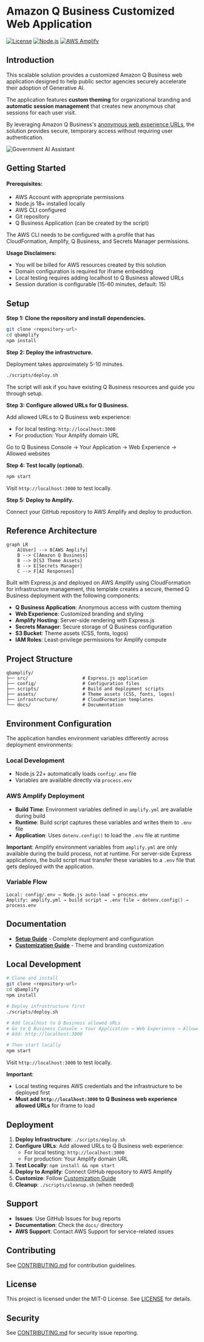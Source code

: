 # Amazon Q Business Customized Web Application

[![License](https://img.shields.io/badge/License-MIT--0-blue.svg)](LICENSE)
[![Node.js](https://img.shields.io/badge/Node.js-18+-green.svg)](https://nodejs.org/)
[![AWS Amplify](https://img.shields.io/badge/AWS-Amplify-orange.svg)](https://aws.amazon.com/amplify/)

## Introduction

This scalable solution provides a customized Amazon Q Business web application designed to help public sector agencies securely accelerate their adoption of Generative AI.

The application features **custom theming** for organizational branding and **automatic session management** that creates new anonymous chat sessions for each user visit.

By leveraging Amazon Q Business's [anonymous web experience URLs](https://docs.aws.amazon.com/amazonq/latest/api-reference/API_CreateAnonymousWebExperienceUrl.html), the solution provides secure, temporary access without requiring user authentication.  

![Government AI Assistant](docs/images/amz-q-business-embedded-themed-homepage.png)

## Getting Started

#### Prerequisites:
- AWS Account with appropriate permissions
- Node.js 18+ installed locally
- AWS CLI configured
- Git repository
- Q Business Application (can be created by the script)

The AWS CLI needs to be configured with a profile that has CloudFormation, Amplify, Q Business, and Secrets Manager permissions.

**Usage Disclaimers:**

- You will be billed for AWS resources created by this solution
- Domain configuration is required for iframe embedding
- Local testing requires adding localhost to Q Business allowed URLs
- Session duration is configurable (15-60 minutes, default: 15)

## Setup

**Step 1: Clone the repository and install dependencies.**

```bash
git clone <repository-url>
cd qbamplify
npm install
```

**Step 2: Deploy the infrastructure.**

Deployment takes approximately 5-10 minutes.

```bash
./scripts/deploy.sh
```

The script will ask if you have existing Q Business resources and guide you through setup.

**Step 3: Configure allowed URLs for Q Business.**

Add allowed URLs to Q Business web experience:
- For local testing: `http://localhost:3000`
- For production: Your Amplify domain URL

Go to Q Business Console → Your Application → Web Experience → Allowed websites

**Step 4: Test locally (optional).**

```bash
npm start
```

Visit `http://localhost:3000` to test locally.

**Step 5: Deploy to Amplify.**

Connect your GitHub repository to AWS Amplify and deploy to production.

## Reference Architecture

```mermaid
graph LR
    A[User] --> B[AWS Amplify]
    B --> C[Amazon Q Business]
    B --> D[S3 Theme Assets]
    B --> E[Secrets Manager]
    C --> F[AI Responses]
```

Built with Express.js and deployed on AWS Amplify using CloudFormation for infrastructure management, this template creates a secure, themed Q Business deployment with the following components:

- **Q Business Application**: Anonymous access with custom theming
- **Web Experience**: Customized branding and styling
- **Amplify Hosting**: Server-side rendering with Express.js
- **Secrets Manager**: Secure storage of Q Business configuration
- **S3 Bucket**: Theme assets (CSS, fonts, logos)
- **IAM Roles**: Least-privilege permissions for Amplify compute

## Project Structure

```
qbamplify/
├── src/                    # Express.js application
├── config/                 # Configuration files
├── scripts/                # Build and deployment scripts
├── assets/                 # Theme assets (CSS, fonts, logos)
├── infrastructure/         # CloudFormation templates
└── docs/                   # Documentation
```

## Environment Configuration

The application handles environment variables differently across deployment environments:

### Local Development
- Node.js 22+ automatically loads `config/.env` file
- Variables are available directly via `process.env`

### AWS Amplify Deployment
- **Build Time**: Environment variables defined in `amplify.yml` are available during build
- **Runtime**: Build script captures these variables and writes them to `.env` file
- **Application**: Uses `dotenv.config()` to load the `.env` file at runtime

**Important**: Amplify environment variables from `amplify.yml` are only available during the build process, not at runtime. For server-side Express applications, the build script must transfer these variables to a `.env` file that gets deployed with the application.

### Variable Flow
```
Local: config/.env → Node.js auto-load → process.env
Amplify: amplify.yml → build script → .env file → dotenv.config() → process.env
```

## Documentation

- **[Setup Guide](docs/SETUP.md)** - Complete deployment and configuration
- **[Customization Guide](docs/CUSTOMIZATION.md)** - Theme and branding customization

## Local Development

```bash
# Clone and install
git clone <repository-url>
cd qbamplify
npm install

# Deploy infrastructure first
./scripts/deploy.sh

# Add localhost to Q Business allowed URLs
# Go to Q Business Console → Your Application → Web Experience → Allowed websites
# Add: http://localhost:3000

# Then start locally
npm start
```

Visit `http://localhost:3000` to test locally.

**Important**: 
- Local testing requires AWS credentials and the infrastructure to be deployed first
- **Must add `http://localhost:3000` to Q Business web experience allowed URLs** for iframe to load

## Deployment

1. **Deploy Infrastructure**: `./scripts/deploy.sh`
2. **Configure URLs**: Add allowed URLs to Q Business web experience:
   - For local testing: `http://localhost:3000`
   - For production: Your Amplify domain URL
3. **Test Locally**: `npm install && npm start`
4. **Deploy to Amplify**: Connect GitHub repository to AWS Amplify
5. **Customize**: Follow [Customization Guide](docs/CUSTOMIZATION.md)
6. **Cleanup**: `./scripts/cleanup.sh` (when needed)

## Support

- **Issues**: Use GitHub Issues for bug reports
- **Documentation**: Check the `docs/` directory
- **AWS Support**: Contact AWS Support for service-related issues

## Contributing

See [CONTRIBUTING.md](CONTRIBUTING.md) for contribution guidelines.

## License

This project is licensed under the MIT-0 License. See [LICENSE](LICENSE) for details.

## Security

See [CONTRIBUTING.md](CONTRIBUTING.md#security-issue-notifications) for security issue reporting.